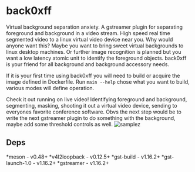# back0xff	
Virtual background separation anxiety.
A gstreamer plugin for separating foreground and background in a video stream. High speed real time segmented video to a linux virtual video device near you. Why would anyone want this? Maybe you want to bring sweet virtual backgrounds to linux desktop machines. Or further image recognition is planned but you want a low latency atomic unit to identify the foreground objects. back0xff is your friend for all background and background accessory needs.

If it is your first time using back0xff you will need to build or acquire the image defined in Dockerfile. Run `main --help` chose what you want to build, various modes will define operation. 


Check it out running on live video! Identifying foreground and background, segmenting, masking, shooting it out a virtual video device, sending to everyones favorite conference software. Obvs the next step would be to write the next gstreamer plugin to do something with the background, maybe add some threshold controls as well. 
![samplez](https://user-images.githubusercontent.com/3605312/104256178-8e264180-542f-11eb-8479-c5c33f1e1f44.gif)


## Deps

*meson - v0.48+
*v4l2loopback - v0.12.5+
*gst-build - v1.16.2+ 
*gst-launch-1.0 - v1.16.2+ 
*gstreamer - v1.16.2+ 
